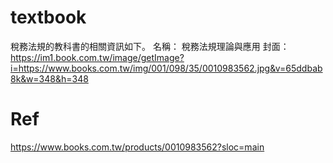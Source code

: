 # textbook
稅務法規的教科書的相關資訊如下。
名稱：
稅務法規理論與應用
封面：
https://im1.book.com.tw/image/getImage?i=https://www.books.com.tw/img/001/098/35/0010983562.jpg&v=65ddbab8k&w=348&h=348

# Ref
https://www.books.com.tw/products/0010983562?sloc=main

